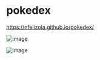 # pokedex


https://nfelizola.github.io/pokedex/



![image](https://user-images.githubusercontent.com/55410946/222141946-da1cf6b9-1aaf-43d9-b8b9-2a1a37544ab3.png)

![image](https://user-images.githubusercontent.com/55410946/222143747-838ee269-b9b3-49c1-bd0c-5386a2f8517d.png)

